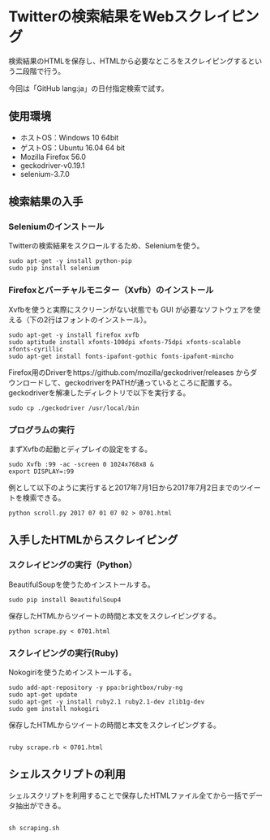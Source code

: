 # Twitterの検索結果をWebスクレイピング
検索結果のHTMLを保存し、HTMLから必要なところをスクレイピングするという二段階で行う。

今回は「GitHub lang:ja」の日付指定検索で試す。

## 使用環境
* ホストOS：Windows 10 64bit
* ゲストOS：Ubuntu 16.04 64 bit
* Mozilla Firefox 56.0
* geckodriver-v0.19.1
* selenium-3.7.0

## 検索結果の入手
### Seleniumのインストール
Twitterの検索結果をスクロールするため、Seleniumを使う。
```
sudo apt-get -y install python-pip
sudo pip install selenium
```

### Firefoxとバーチャルモニター（Xvfb）のインストール
Xvfbを使うと実際にスクリーンがない状態でも GUI が必要なソフトウェアを使える（下の2行はフォントのインストール）。
```
sudo apt-get -y install firefox xvfb
sudo aptitude install xfonts-100dpi xfonts-75dpi xfonts-scalable xfonts-cyrillic
sudo apt-get install fonts-ipafont-gothic fonts-ipafont-mincho
```

Firefox用のDriverをhttps://github.com/mozilla/geckodriver/releases からダウンロードして、geckodriverをPATHが通っているところに配置する。geckodriverを解凍したディレクトリで以下を実行する。

```
sudo cp ./geckodriver /usr/local/bin
```
### プログラムの実行
まずXvfbの起動とディプレイの設定をする。
```
sudo Xvfb :99 -ac -screen 0 1024x768x8 &
export DISPLAY=:99
```

例として以下のように実行すると2017年7月1日から2017年7月2日までのツイートを検索できる。
```
python scroll.py 2017 07 01 07 02 > 0701.html
```

## 入手したHTMLからスクレイピング
### スクレイピングの実行（Python）
BeautifulSoupを使うためインストールする。
```
sudo pip install BeautifulSoup4
```

保存したHTMLからツイートの時間と本文をスクレイピングする。
```
python scrape.py < 0701.html
```

### スクレイピングの実行(Ruby)
Nokogiriを使うためインストールする。
```
sudo add-apt-repository -y ppa:brightbox/ruby-ng
sudo apt-get update
sudo apt-get -y install ruby2.1 ruby2.1-dev zlib1g-dev
sudo gem install nokogiri
```

保存したHTMLからツイートの時間と本文をスクレイピングする。
```

ruby scrape.rb < 0701.html
```

## シェルスクリプトの利用
シェルスクリプトを利用することで保存したHTMLファイル全てから一括でデータ抽出ができる。
```

sh scraping.sh
```
